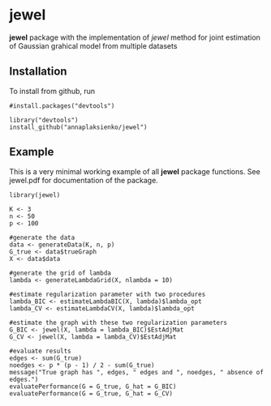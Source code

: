 # jewel
**jewel** package with the implementation of _jewel_ method for joint estimation of Gaussian grahical model from multiple datasets


## Installation
To install from github, run
```
#install.packages("devtools")

library("devtools")
install_github("annaplaksienko/jewel")
```

## Example

This is a very minimal working example of all **jewel** package functions. See jewel.pdf for documentation of the package.

```
library(jewel)

K <- 3
n <- 50
p <- 100

#generate the data
data <- generateData(K, n, p)
G_true <- data$trueGraph
X <- data$data

#generate the grid of lambda
lambda <- generateLambdaGrid(X, nlambda = 10)

#estimate regularization parameter with two procedures
lambda_BIC <- estimateLambdaBIC(X, lambda)$lambda_opt
lambda_CV <- estimateLambdaCV(X, lambda)$lambda_opt

#estimate the graph with these two regularization parameters
G_BIC <- jewel(X, lambda = lambda_BIC)$EstAdjMat
G_CV <- jewel(X, lambda = lambda_CV)$EstAdjMat

#evaluate results
edges <- sum(G_true)
noedges <- p * (p - 1) / 2 - sum(G_true)
message("True graph has ", edges, " edges and ", noedges, " absence of edges.")
evaluatePerformance(G = G_true, G_hat = G_BIC)
evaluatePerformance(G = G_true, G_hat = G_CV)
```